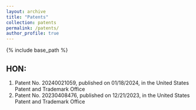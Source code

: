 ```yaml
---
layout: archive
title: "Patents"
collection: patents
permalink: /patents/
author_profile: true
---
```


{% include base_path %}


## HON: 
1. Patent No. 20240021059, published on 01/18/2024, in the United States Patent and Trademark Office
2. Patent No. 20230408476, published on 12/21/2023, in the United States Patent and Trademark Office